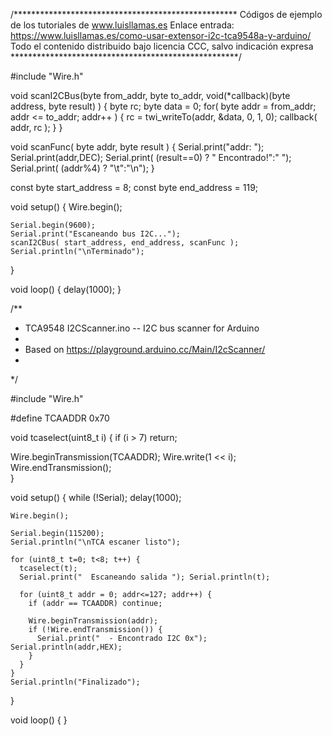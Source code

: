 /***************************************************
Códigos de ejemplo de los tutoriales de www.luisllamas.es
Enlace entrada: https://www.luisllamas.es/como-usar-extensor-i2c-tca9548a-y-arduino/
Todo el contenido distribuido bajo licencia CCC, salvo indicación expresa
****************************************************/

#include "Wire.h"

void scanI2CBus(byte from_addr, byte to_addr, void(*callback)(byte address, byte result) ) 
{
  byte rc;
  byte data = 0;
  for( byte addr = from_addr; addr <= to_addr; addr++ ) {
    rc = twi_writeTo(addr, &data, 0, 1, 0);
    callback( addr, rc );
  }
}

void scanFunc( byte addr, byte result ) {
  Serial.print("addr: ");
  Serial.print(addr,DEC);
  Serial.print( (result==0) ? " Encontrado!":"       ");
  Serial.print( (addr%4) ? "\t":"\n");
}

const byte start_address = 8;
const byte end_address = 119;

void setup()
{
    Wire.begin();

    Serial.begin(9600);
    Serial.print("Escaneando bus I2C...");
    scanI2CBus( start_address, end_address, scanFunc );
    Serial.println("\nTerminado");
}

void loop() 
{
    delay(1000);
}


/**
 * TCA9548 I2CScanner.ino -- I2C bus scanner for Arduino
 *
 * Based on https://playground.arduino.cc/Main/I2cScanner/
 *
 */

#include "Wire.h"

#define TCAADDR 0x70

void tcaselect(uint8_t i) {
  if (i > 7) return;
 
  Wire.beginTransmission(TCAADDR);
  Wire.write(1 << i);
  Wire.endTransmission();  
}

void setup()
{
    while (!Serial);
    delay(1000);

    Wire.begin();
    
    Serial.begin(115200);
    Serial.println("\nTCA escaner listo");
    
    for (uint8_t t=0; t<8; t++) {
      tcaselect(t);
      Serial.print("  Escaneando salida "); Serial.println(t);

      for (uint8_t addr = 0; addr<=127; addr++) {
        if (addr == TCAADDR) continue;

        Wire.beginTransmission(addr);
        if (!Wire.endTransmission()) {
          Serial.print("  - Encontrado I2C 0x");  Serial.println(addr,HEX);
        }
      }
    }
    Serial.println("Finalizado");
}

void loop() 
{
}